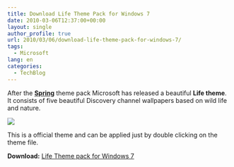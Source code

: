 ```yaml
---
title: Download Life Theme Pack for Windows 7
date: 2010-03-06T12:37:00+00:00
layout: single
author_profile: true
url: 2010/03/06/download-life-theme-pack-for-windows-7/
tags:
  - Microsoft
lang: en
categories: 
  - TechBlog
---
```

After the **[Spring](http://boelectronic.blogspot.com/2010/03/download-official-spring-theme-pack-for.html)** theme pack Microsoft has released a beautiful **Life theme**. It consists of five beautiful Discovery channel wallpapers based on wild life and nature.

[![](http://1.bp.blogspot.com/_vaUVXcmC3OI/S5JE4j0OGVI/AAAAAAAABL8/1KgaqGfKvg0/s640/life-themepack.png)](http://1.bp.blogspot.com/_vaUVXcmC3OI/S5JE4j0OGVI/AAAAAAAABL8/1KgaqGfKvg0/s1600-h/life-themepack.png)

This is a official theme and can be applied just by double clicking on the theme file.

**Download:** [Life Theme pack for Windows 7](http://download.microsoft.com/download/a/0/9/A09FE98D-BA2D-4F82-94C9-2E92563DDCFE/LIFE.themepack)